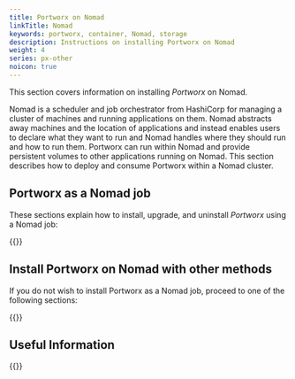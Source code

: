 ```yaml
---
title: Portworx on Nomad
linkTitle: Nomad
keywords: portworx, container, Nomad, storage
description: Instructions on installing Portworx on Nomad
weight: 4
series: px-other
noicon: true
---
```


This section covers information on installing _Portworx_ on Nomad.

Nomad is a scheduler and job orchestrator from HashiCorp for managing a cluster of machines and running applications on them. Nomad abstracts away machines and the location of applications and instead enables users to declare what they want to run and Nomad handles where they should run and how to run them. Portworx can run within Nomad and provide persistent volumes to other applications running on Nomad. This section describes how to deploy and consume Portworx within a Nomad cluster.

## Portworx as a Nomad job

These sections explain how to install, upgrade, and uninstall _Portworx_ using a Nomad job:

{{<homelist series="px-as-a-nomad-job">}}

## Install Portworx on Nomad with other methods

If you do not wish to install Portworx as a Nomad job, proceed to one of the following sections:

{{<homelist series="px-install-on-nomad-with-others">}}

## Useful Information

{{<homelist series="px-nomad-useful-information">}}